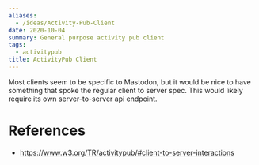 ```yaml
---
aliases:
  - /ideas/Activity-Pub-Client
date: 2020-10-04
summary: General purpose activity pub client
tags:
  - activitypub
title: ActivityPub Client
---
```


Most clients seem to be specific to Mastodon, but it would be nice to have something that spoke the regular client to server spec. This would likely require its own server-to-server api endpoint.

# References

- <https://www.w3.org/TR/activitypub/#client-to-server-interactions>
